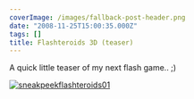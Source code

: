 ```yaml
---
coverImage: /images/fallback-post-header.png
date: "2008-11-25T15:00:35.000Z"
tags: []
title: Flashteroids 3D (teaser)
---
```


A quick little teaser of my next flash game.. ;)

<!-- more -->

[![](/wp-content/uploads/2008/11/sneakpeekflashteroids01.png "sneakpeekflashteroids01")](/wp-content/uploads/2008/11/sneakpeekflashteroids01.png)
